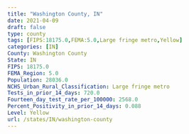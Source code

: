 ```yaml
---
title: "Washington County, IN"
date: 2021-04-09
draft: false
type: county
tags: [FIPS:18175.0,FEMA:5.0,Large fringe metro,Yellow]
categories: [IN]
County: Washington County
State: IN
FIPS: 18175.0
FEMA_Region: 5.0
Population: 28036.0
NCHS_Urban_Rural_Classification: Large fringe metro
Tests_in_prior_14_days: 720.0
Fourteen_day_test_rate_per_100000: 2568.0
Percent_Positivity_in_prior_14_days: 0.088
Level: Yellow
url: /states/IN/washington-county
---
```



